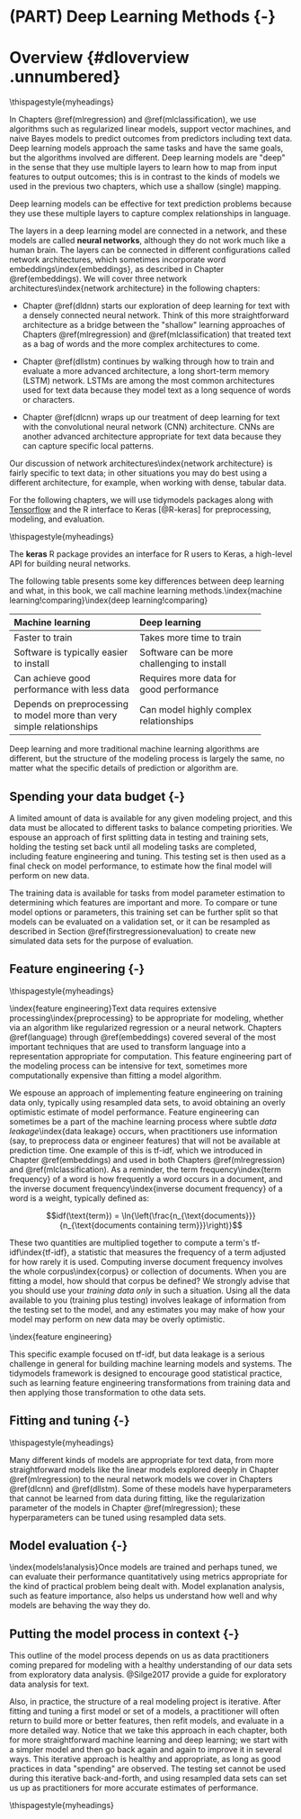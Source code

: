 # (PART) Deep Learning Methods {-}

# Overview {#dloverview .unnumbered}

\thispagestyle{myheadings}

In Chapters \@ref(mlregression) and \@ref(mlclassification), we use algorithms such as regularized linear models, support vector machines, and naive Bayes models to predict outcomes from predictors including text data. Deep learning models approach the same tasks and have the same goals, but the algorithms involved are different. Deep learning models are "deep" in the sense that they use multiple layers to learn how to map from input features to output outcomes; this is in contrast to the kinds of models we used in the previous two chapters, which use a shallow (single) mapping. 

<div class="rmdnote">
<p>Deep learning models can be effective for text prediction problems because they use these multiple layers to capture complex relationships in language.</p>
</div>

The layers in a deep learning model are connected in a network, and these models are called **neural networks**, although they do not work much like a human brain. The layers can be connected in different configurations called network architectures, which sometimes incorporate word embeddings\index{embeddings}, as described in Chapter \@ref(embeddings). We will cover three network architectures\index{network architecture} in the following chapters:

- Chapter \@ref(dldnn) starts our exploration of deep learning for text with a densely connected neural network. Think of this more straightforward architecture as a bridge between the "shallow" learning approaches of Chapters \@ref(mlregression) and \@ref(mlclassification) that treated text as a bag of words and the more complex architectures to come.

- Chapter \@ref(dllstm) continues by walking through how to train and evaluate a more advanced architecture, a long short-term memory (LSTM) network. LSTMs are among the most common architectures used for text data because they model text as a long sequence of words or characters.

- Chapter \@ref(dlcnn) wraps up our treatment of deep learning for text with the convolutional neural network (CNN) architecture. CNNs are another advanced architecture appropriate for text data because they can capture specific local patterns.

Our discussion of network architectures\index{network architecture} is fairly specific to text data; in other situations you may do best using a different architecture, for example, when working with dense, tabular data.

For the following chapters, we will use tidymodels packages along with [Tensorflow](https://www.tensorflow.org/) and the R interface to Keras [@R-keras] for preprocessing, modeling, and evaluation. 

\thispagestyle{myheadings}

<div class="rmdpackage">
<p>The <strong>keras</strong> R package provides an interface for R users to Keras, a high-level API for building neural networks.</p>
</div>

The following table presents some key differences between deep learning and what, in this book, we call machine learning methods.\index{machine learning!comparing}\index{deep learning!comparing}

<table>
 <thead>
  <tr>
   <th style="text-align:left;font-weight: bold;"> Machine learning </th>
   <th style="text-align:left;font-weight: bold;"> Deep learning </th>
  </tr>
 </thead>
<tbody>
  <tr>
   <td style="text-align:left;width: 55mm; "> Faster to train </td>
   <td style="text-align:left;width: 55mm; "> Takes more time to train </td>
  </tr>
  <tr>
   <td style="text-align:left;width: 55mm; "> Software is typically easier to install </td>
   <td style="text-align:left;width: 55mm; "> Software can be more challenging to install </td>
  </tr>
  <tr>
   <td style="text-align:left;width: 55mm; "> Can achieve good performance with less data </td>
   <td style="text-align:left;width: 55mm; "> Requires more data for good performance </td>
  </tr>
  <tr>
   <td style="text-align:left;width: 55mm; "> Depends on preprocessing to model more than very simple relationships </td>
   <td style="text-align:left;width: 55mm; "> Can model highly complex relationships </td>
  </tr>
</tbody>
</table>

Deep learning and more traditional machine learning algorithms are different, but the structure of the modeling process is largely the same, no matter what the specific details of prediction or algorithm are.

## Spending your data budget {-}

A limited amount of data is available for any given modeling project, and this data must be allocated to different tasks to balance competing priorities. We espouse an approach of first splitting data in testing and training sets, holding the testing set back until all modeling tasks are completed, including feature engineering and tuning. This testing set is then used as a final check on model performance, to estimate how the final model will perform on new data. 

The training data is available for tasks from model parameter estimation to determining which features are important and more. To compare or tune model options or parameters, this training set can be further split so that models can be evaluated on a validation set, or it can be resampled as described in Section \@ref(firstregressionevaluation) to create new simulated data sets for the purpose of evaluation. 

## Feature engineering {-}

\thispagestyle{myheadings}

\index{feature engineering}Text data requires extensive processing\index{preprocessing} to be appropriate for modeling, whether via an algorithm like regularized regression or a neural network. Chapters \@ref(language) through \@ref(embeddings) covered several of the most important techniques that are used to transform language into a representation appropriate for computation. This feature engineering part of the modeling process can be intensive for text, sometimes more computationally expensive than fitting a model algorithm. 

We espouse an approach of implementing feature engineering on training data only, typically using resampled data sets, to avoid obtaining an overly optimistic estimate of model performance. Feature engineering can sometimes be a part of the machine learning process where subtle _data leakage_\index{data leakage} occurs, when practitioners use information (say, to preprocess data or engineer features) that will not be available at prediction time. One example of this is tf-idf, which we introduced in Chapter \@ref(embeddings) and used in both Chapters \@ref(mlregression) and \@ref(mlclassification). As a reminder, the term frequency\index{term frequency} of a word is how frequently a word occurs in a document, and the inverse document frequency\index{inverse document frequency} of a word is a weight, typically defined as:

$$idf(\text{term}) = \ln{\left(\frac{n_{\text{documents}}}{n_{\text{documents containing term}}}\right)}$$

These two quantities are multiplied together to compute a term's tf-idf\index{tf-idf}, a statistic that measures the frequency of a term adjusted for how rarely it is used. Computing inverse document frequency involves the whole corpus\index{corpus} or collection of documents. When you are fitting a model, how should that corpus be defined? We strongly advise that you should use your _training data only_ in such a situation. Using all the data available to you (training plus testing) involves leakage of information from the testing set to the model, and any estimates you may make of how your model may perform on new data may be overly optimistic.

\index{feature engineering}
<div class="rmdwarning">
<p>This specific example focused on tf-idf, but data leakage is a serious challenge in general for building machine learning models and systems. The tidymodels framework is designed to encourage good statistical practice, such as learning feature engineering transformations from training data and then applying those transformation to othe data sets.</p>
</div>


## Fitting and tuning {-}

\thispagestyle{myheadings}

Many different kinds of models are appropriate for text data, from more straightforward models like the linear models explored deeply in Chapter \@ref(mlregression) to the neural network models we cover in Chapters  \@ref(dlcnn) and \@ref(dllstm). Some of these models have hyperparameters that cannot be learned from data during fitting, like the regularization parameter of the models in Chapter \@ref(mlregression); these hyperparameters can be tuned using resampled data sets.

## Model evaluation {-}

\index{models!analysis}Once models are trained and perhaps tuned, we can evaluate their performance quantitatively using metrics appropriate for the kind of practical problem being dealt with. Model explanation analysis, such as feature importance, also helps us understand how well and why models are behaving the way they do.

## Putting the model process in context {-}

This outline of the model process depends on us as data practitioners coming prepared for modeling with a healthy understanding of our data sets from exploratory data analysis. @Silge2017 provide a guide for exploratory data analysis for text. 

Also, in practice, the structure of a real modeling project is iterative. After fitting and tuning a first model or set of a models, a practitioner will often return to build more or better features, then refit models, and evaluate in a more detailed way. Notice that we take this approach in each chapter, both for more straightforward machine learning and deep learning; we start with a simpler model and then go back again and again to improve it in several ways. This iterative approach is healthy and appropriate, as long as good practices in data "spending" are observed. The testing set cannot be used during this iterative back-and-forth, and using resampled data sets can set us up as practitioners for more accurate estimates of performance.

\thispagestyle{myheadings}
